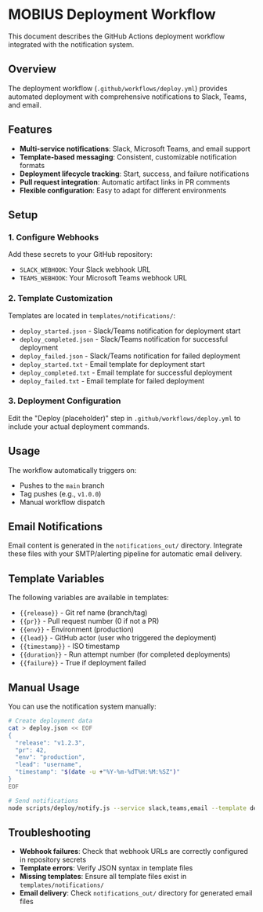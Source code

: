 # MOBIUS Deployment Workflow

This document describes the GitHub Actions deployment workflow integrated with the notification system.

## Overview

The deployment workflow (`.github/workflows/deploy.yml`) provides automated deployment with comprehensive notifications to Slack, Teams, and email.

## Features

- **Multi-service notifications**: Slack, Microsoft Teams, and email support
- **Template-based messaging**: Consistent, customizable notification formats
- **Deployment lifecycle tracking**: Start, success, and failure notifications
- **Pull request integration**: Automatic artifact links in PR comments
- **Flexible configuration**: Easy to adapt for different environments

## Setup

### 1. Configure Webhooks

Add these secrets to your GitHub repository:

- `SLACK_WEBHOOK`: Your Slack webhook URL
- `TEAMS_WEBHOOK`: Your Microsoft Teams webhook URL

### 2. Template Customization

Templates are located in `templates/notifications/`:

- `deploy_started.json` - Slack/Teams notification for deployment start
- `deploy_completed.json` - Slack/Teams notification for successful deployment
- `deploy_failed.json` - Slack/Teams notification for failed deployment
- `deploy_started.txt` - Email template for deployment start
- `deploy_completed.txt` - Email template for successful deployment
- `deploy_failed.txt` - Email template for failed deployment

### 3. Deployment Configuration

Edit the "Deploy (placeholder)" step in `.github/workflows/deploy.yml` to include your actual deployment commands.

## Usage

The workflow automatically triggers on:

- Pushes to the `main` branch
- Tag pushes (e.g., `v1.0.0`)
- Manual workflow dispatch

## Email Notifications

Email content is generated in the `notifications_out/` directory. Integrate these files with your SMTP/alerting pipeline for automatic email delivery.

## Template Variables

The following variables are available in templates:

- `{{release}}` - Git ref name (branch/tag)
- `{{pr}}` - Pull request number (0 if not a PR)
- `{{env}}` - Environment (production)
- `{{lead}}` - GitHub actor (user who triggered the deployment)
- `{{timestamp}}` - ISO timestamp
- `{{duration}}` - Run attempt number (for completed deployments)
- `{{failure}}` - True if deployment failed

## Manual Usage

You can use the notification system manually:

```bash
# Create deployment data
cat > deploy.json << EOF
{
  "release": "v1.2.3",
  "pr": 42,
  "env": "production", 
  "lead": "username",
  "timestamp": "$(date -u +"%Y-%m-%dT%H:%M:%SZ")"
}
EOF

# Send notifications
node scripts/deploy/notify.js --service slack,teams,email --template deploy_started --data-file ./deploy.json
```

## Troubleshooting

- **Webhook failures**: Check that webhook URLs are correctly configured in repository secrets
- **Template errors**: Verify JSON syntax in template files
- **Missing templates**: Ensure all template files exist in `templates/notifications/`
- **Email delivery**: Check `notifications_out/` directory for generated email files